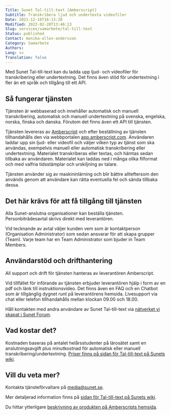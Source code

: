 ```yaml
---
Title: Sunet Tal-till-text [Amberscript]
Subtitle: Transkribera ljud och undertexta videofiler
Date: 2021-12-16T16:13:28
Modified: 2022-02-28T13:46:13
Slug: services/samarbete/tal-till-text
Status: published
Contact: monika-allov-andersson
Category: Samarbete
Authors: 
Lang: sv
Translation: false
---
```


Med Sunet Tal-till-text kan du ladda upp ljud- och videofiler för transkribering eller undertextning. Det finns även stöd för undertextning i fler än ett språk och tillgång till ett API.


Så fungerar tjänsten
--------------------


Tjänsten är webbaserad och innehåller automatisk och manuell transkribering, automatisk och manuell undertextning på svenska, engelska, norska, finska och danska. Förutom det finns även ett API till tjänsten.


Tjänsten levereras av [Amberscript](https://www.amberscript.com/sv/) och efter beställning av tjänsten tillhandahålls den via webbportalen [app.amberscript.com](https://app.amberscript.com/). Användaren laddar upp sin ljud- eller videofil och väljer vilken typ av tjänst som ska användas, exempelvis manuell eller automatisk transkribering eller undertextning. Materialet transkriberas eller textas, och hämtas sedan tillbaka av användaren. Materialet kan laddas ned i många olika filformat och med valfria tidsstämplar och urskiljning av talare.


Tjänsten använder sig av maskininlärning och blir bättre allteftersom den används genom att användare kan rätta eventuella fel och sända tillbaka dessa.


Det här krävs för att få tillgång till tjänsten
-----------------------------------------------


Alla Sunet-anslutna organisationer kan beställa tjänsten. Personbiträdesavtal skrivs direkt med leverantören.


Vid tecknande av avtal väljer kunden vem som är kontaktperson (Organisation Administrator) som sedan ansvarar för att skapa grupper (Team). Varje team har en Team Administrator som bjuder in Team Members.


Användarstöd och drifthantering
-------------------------------


All support och drift för tjänsten hanteras av leverantören Amberscript.


Vid tillfället för införande av tjänsten erbjuder leverantören hjälp i form av en pdf och länk till instruktionsvideo. Det finns även en FAQ och en Chatbot som är tillgänglig dygnet runt på leverantörens hemsida. Livesupport via chat eller telefon tillhandahålls mellan klockan 09.00 och 18.00.


Håll kontakten med andra användare av Sunet Tal-till-text via [nätverket vi skapat i Sunet Forum](https://forum.sunet.se/s/tal-till-text/).


Vad kostar det?
---------------


Kostnaden baseras på antalet helårsstudenter på lärosätet samt en anslutningsavgift plus minutkostnad för automatisk eller manuell transkribering/undertextning. [Priser finns på sidan för Tal-till-text på Sunets wiki](https://wiki.sunet.se/pages/viewpage.action?pageId=112166411).


Vill du veta mer?
-----------------


Kontakta tjänsteförvaltare på [media@sunet.se](mailto:media@sunet.se).


Mer detaljerad information finns på [sidan för Tal-till-text på Sunets wiki](https://wiki.sunet.se/display/Taltilltext).


Du hittar ytterligare [beskrivning av produkten på Amberscripts hemsida](https://www.amberscript.com).


